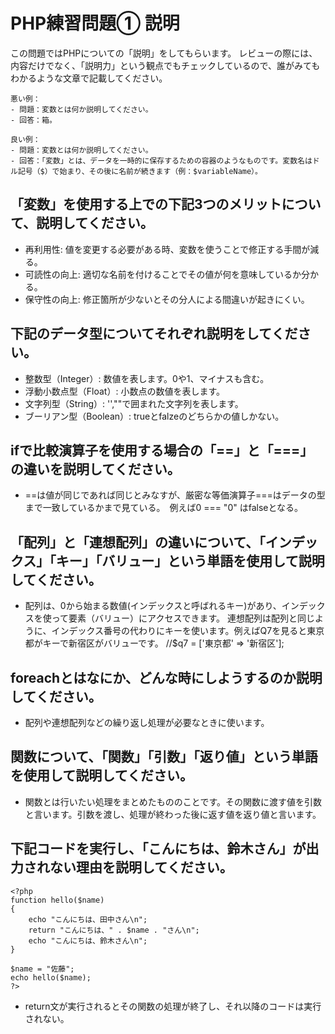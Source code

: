# PHP練習問題① 説明
この問題ではPHPについての「説明」をしてもらいます。
レビューの際には、内容だけでなく、「説明力」という観点でもチェックしているので、誰がみてもわかるような文章で記載してください。

```
悪い例：
- 問題：変数とは何か説明してください。
- 回答：箱。

良い例：
- 問題：変数とは何か説明してください。
- 回答：「変数」とは、データを一時的に保存するための容器のようなものです。変数名はドル記号（$）で始まり、その後に名前が続きます（例：$variableName）。
```

## 「変数」を使用する上での下記3つのメリットについて、説明してください。
- 再利用性: 値を変更する必要がある時、変数を使うことで修正する手間が減る。
- 可読性の向上: 適切な名前を付けることでその値が何を意味しているか分かる。
- 保守性の向上: 修正箇所が少ないとその分人による間違いが起きにくい。

## 下記のデータ型についてそれぞれ説明をしてください。
- 整数型（Integer）: 数値を表します。0や1、マイナスも含む。
- 浮動小数点型（Float）: 小数点の数値を表します。
- 文字列型（String）: '',""で囲まれた文字列を表します。
- ブーリアン型（Boolean）: trueとfalzeのどちらかの値しかない。

## ifで比較演算子を使用する場合の「==」と「===」の違いを説明してください。
- ==は値が同じであれば同じとみなすが、厳密な等価演算子===はデータの型まで一致しているかまで見ている。　例えば0 === "0" はfalseとなる。

## 「配列」と「連想配列」の違いについて、「インデックス」「キー」「バリュー」という単語を使用して説明してください。
- 配列は、0から始まる数値(インデックスと呼ばれるキー)があり、インデックスを使って要素（バリュー）にアクセスできます。
連想配列は配列と同じように、インデックス番号の代わりにキーを使います。例えばQ7を見ると東京都がキーで新宿区がバリューです。
//$q7 = ['東京都' => '新宿区'];

## foreachとはなにか、どんな時にしようするのか説明してください。
- 配列や連想配列などの繰り返し処理が必要なときに使います。

## 関数について、「関数」「引数」「返り値」という単語を使用して説明してください。
- 関数とは行いたい処理をまとめたもののことです。その関数に渡す値を引数と言います。引数を渡し、処理が終わった後に返す値を返り値と言います。

## 下記コードを実行し、「こんにちは、鈴木さん」が出力されない理由を説明してください。
```
<?php
function hello($name)
{
    echo "こんにちは、田中さん\n";
    return "こんにちは、" . $name . "さん\n";
    echo "こんにちは、鈴木さん\n";
}

$name = "佐藤";
echo hello($name);
?>
```
- return文が実行されるとその関数の処理が終了し、それ以降のコードは実行されない。